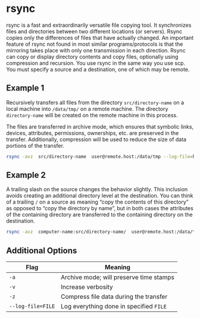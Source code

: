 # rsync

rsync is a fast and extraordinarily versatile file copying tool. It synchronizes files and directories between two different locations (or servers). Rsync copies only the differences of files that have actually changed. An important feature of rsync not found in most similar programs/protocols is that the mirroring takes place with only one transmission in each direction. Rsync can copy or display directory contents and copy files, optionally using compression and recursion. You use rsync in the same way you use scp. You must specify a source and a destination, one of which may be remote. 

## Example 1

Recursively transfers all files from the directory ```src/directory-name``` on a local machine into ```/data/tmp/``` on a remote machine. The directory `directory-name` will be created on the remote machine in this process. 

The files are transferred in archive mode, which ensures that symbolic  links, devices, attributes, permissions, ownerships, etc. are preserved in the transfer. Additionally, compression will be used to reduce the size of data portions of the transfer. 

```bash
rsync -avz  src/directory-name  user@remote.host:/data/tmp --log-file=hpc-user-rsync.log  
```

## Example 2

A trailing slash on the source changes the behavior slightly. This inclusion avoids creating an additional directory level at the destination. You can think of a trailing `/` on a source as meaning “copy the contents of this directory” as opposed to “copy the directory by name”, but in both cases the attributes of the containing directory are transferred to the containing directory on the destination. 

```bash
rsync -avz  computer-name:src/directory-name/  user@remote.host:/data/tmp --log-file=hpc-user-rsync.log 
```

## Additional Options

|Flag|Meaning|
|-|-|
|```-a```|Archive mode; will preserve time stamps|
|```-v```|Increase verbosity|
|```-z```|Compress file data during the transfer|
|```--log-file=FILE```|Log everything done in specified ```FILE```|